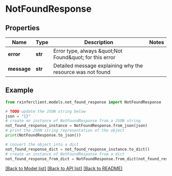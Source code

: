 # NotFoundResponse


## Properties

Name | Type | Description | Notes
------------ | ------------- | ------------- | -------------
**error** | **str** | Error type, always \&quot;Not Found\&quot; for this error | 
**message** | **str** | Detailed message explaining why the resource was not found | 

## Example

```python
from rxinferclient.models.not_found_response import NotFoundResponse

# TODO update the JSON string below
json = "{}"
# create an instance of NotFoundResponse from a JSON string
not_found_response_instance = NotFoundResponse.from_json(json)
# print the JSON string representation of the object
print(NotFoundResponse.to_json())

# convert the object into a dict
not_found_response_dict = not_found_response_instance.to_dict()
# create an instance of NotFoundResponse from a dict
not_found_response_from_dict = NotFoundResponse.from_dict(not_found_response_dict)
```
[[Back to Model list]](../README.md#documentation-for-models) [[Back to API list]](../README.md#documentation-for-api-endpoints) [[Back to README]](../README.md)


